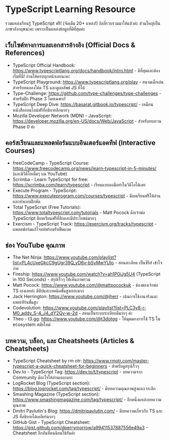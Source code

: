 # TypeScript Learning Resource

รวมแหล่งเรียนรู้ TypeScript ฟรี! (จัดเต็ม 20+ แหล่ง!)
ลิลลี่รวบรวมมาให้แล้วค่ะ ส่วนใหญ่เป็นภาษาอังกฤษนะคะ เพราะเป็นแหล่งข้อมูลที่ดีที่สุดค่ะ

## เว็บไซต์ทางการและเอกสารอ้างอิง (Official Docs & References)

- TypeScript Official Handbook: <https://www.typescriptlang.org/docs/handbook/intro.html> - ดีที่สุดและต้องเริ่มที่นี่! อ่านให้ครบทุกหน้าเลยนะคะ
- TypeScript Playground: <https://www.typescriptlang.org/play> - สนามเด็กเล่นสำหรับทดลองโค้ด TS และดูผลลัพธ์ JS ที่ได้
- Type-Challenge: <https://github.com/type-challenges/type-challenges> - สำหรับฝึก Phase 3 โดยเฉพาะ!
- TypeScript Deep Dive: <https://basarat.gitbook.io/typescript/> - เหมือนหนังสือออนไลน์ฟรีที่อธิบายลึกมากๆ
- Mozilla Developer Network (MDN) - JavaScript: <https://developer.mozilla.org/en-US/docs/Web/JavaScript> - สำหรับทบทวน Phase 0 ค่ะ

## คอร์สเรียนและแพลตฟอร์มแบบอินเตอร์แอคทีฟ (Interactive Courses)

- freeCodeCamp - TypeScript Course: <https://www.freecodecamp.org/news/learn-typescript-in-5-minutes/> (และมีวิดีโอเต็มๆ บน YouTube)
- Scrimba - Learn TypeScript for free: <https://scrimba.com/learn/typescript> - เรียนแบบลงมือทำในวิดีโอได้เลย
- Execute Program - TypeScript: <https://www.executeprogram.com/courses/typescript> - มีบทเรียนฟรีให้อ่านและทำแบบฝึกหัด
- Total TypeScript (Free Tutorials): <https://www.totaltypescript.com/tutorials> - Matt Pocock คือเจ้าพ่อ TypeScript มีบทเรียนฟรีที่ลึกและมีประโยชน์มากๆ
- Exercism - TypeScript Track: <https://exercism.org/tracks/typescript> - แพลตฟอร์มแก้โจทย์พร้อมรับฟีดแบค

## ช่อง YouTube คุณภาพ

- The Net Ninja: <https://www.youtube.com/playlist?list=PL4cUxeGkcC9gUgr39Q_yD6v-bSyMwYUIo> - สอนละเอียด เป็นซีรีส์ เข้าใจง่าย
- Fireship: <https://www.youtube.com/watch?v=ah1P0iJg5U4> (TypeScript in 100 Seconds) - สรุปเร็วๆ ให้เห็นภาพรวม
- Matt Pocock: <https://www.youtube.com/@mattpocockuk> - ช่องของเจ้าพ่อ TS เองเลยค่ะ มีทิปและเทคนิคขั้นสูงเยอะมาก
- Jack Herrington: <https://www.youtube.com/@jherr> - เน้นการใช้งานจริงและแพทเทิร์นขั้นสูง
- Codevolution: <https://www.youtube.com/playlist?list=PLC3y8-r-M0_addy_S-4_J4_dY2Qy-w-2d> - สอนเป็นระบบระเบียบดีมากๆ ค่ะ
- Theo - t3.gg: <https://www.youtube.com/@t3dotgg> - ให้มุมมองการใช้ TS ใน ecosystem สมัยใหม่

## บทความ, บล็อก, และ Cheatsheets (Articles & Cheatsheets)

- TypeScript Cheatsheet by rm otr: <https://www.rmotr.com/master-typescript-a-quick-cheatsheet-for-beginners> - สำหรับดูสรุปเร็วๆ
- Dev.to - TypeScript Tag: <https://dev.to/t/typescript> - บทความจาก Community มีอะไรให้อ่านเยอะแยะ
- LogRocket Blog (TypeScript section): <https://blog.logrocket.com/tag/typescript/> - มีบทความคุณภาพสูงและเจาะลึก
- Smashing Magazine (TypeScript section): <https://www.smashingmagazine.com/tag/typescript/> - อีกหนึ่งแหล่งบทความคุณภาพ
- Dmitri Pavlutin's Blog: <https://dmitripavlutin.com/> - มีบทความเกี่ยวกับ TS และ JS ที่อธิบายได้เคลียร์มากๆ
- GitHub Gist - TypeScript Cheatsheet: <https://gist.github.com/dperrymorrow/a99411537887556e49a3> - Cheatsheet อีกอันที่คนนิยมใช้กันค่ะ
